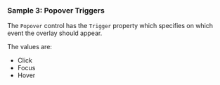 ### Sample 3: Popover Triggers

The `Popover` control has the `Trigger` property which specifies on which event the overlay should appear.

The values are:

* Click
* Focus
* Hover
